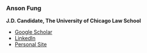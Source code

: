 ### Anson Fung
**J.D. Candidate, The University of Chicago Law School**

- [Google Scholar](https://scholar.google.com/citations?user=lhRKwSsAAAAJ)
- [LinkedIn](https://www.linkedin.com/in/ansonfung)
- [Personal Site](https://www.ansonfung.com)

